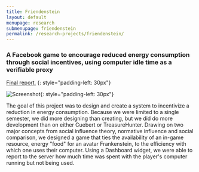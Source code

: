 ```yaml
---
title: Friendenstein
layout: default
menupage: research
submenupage: friendenstein
permalink: /research-projects/friendenstein/
---
```


### A Facebook game to encourage reduced energy consumption through social incentives, using computer idle time as a verifiable proxy

[Final report.](http://powerofoff.org/2010/04/friendenstein-final-yay/)
{: style="padding-left: 30px"}

![Screenshot]({{site.baseurl}}/post-uploads/friendenstein_screen.png){: style="padding-left: 30px"}

The goal of this project was to design and create a system to incentivize a reduction in energy consumption. Because we were limited to a single semester, we did more designing than creating, but we did do more development than on either Cuebert or TreasureHunter. Drawing on two major concepts from social influence theory, normative influence and social comparison, we designed a game that ties the availability of an in-game resource, energy "food" for an avatar Frankenstein, to the efficiency with which one uses their computer. Using a Dashboard widget, we were able to report to the server how much time was spent with the player's computer running but not being used.
